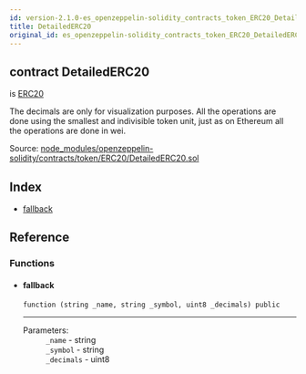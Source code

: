 ```yaml
---
id: version-2.1.0-es_openzeppelin-solidity_contracts_token_ERC20_DetailedERC20
title: DetailedERC20
original_id: es_openzeppelin-solidity_contracts_token_ERC20_DetailedERC20
---
```


<div class="contract-doc"><div class="contract"><h2 class="contract-header"><span class="contract-kind">contract</span> DetailedERC20</h2><p class="base-contracts"><span>is</span> <a href="es_openzeppelin-solidity_contracts_token_ERC20_ERC20.html">ERC20</a></p><p class="description">The decimals are only for visualization purposes. All the operations are done using the smallest and indivisible token unit, just as on Ethereum all the operations are done in wei.</p><div class="source">Source: <a href="https://github.com/PolymathNetwork/polymath-core/blob/v2.1.0/node_modules/openzeppelin-solidity/contracts/token/ERC20/DetailedERC20.sol" target="_blank">node_modules/openzeppelin-solidity/contracts/token/ERC20/DetailedERC20.sol</a></div></div><div class="index"><h2>Index</h2><ul><li><a href="es_openzeppelin-solidity_contracts_token_ERC20_DetailedERC20.html#">fallback</a></li></ul></div><div class="reference"><h2>Reference</h2><div class="functions"><h3>Functions</h3><ul><li><div class="item function"><span id="fallback" class="anchor-marker"></span><h4 class="name">fallback</h4><div class="body"><code class="signature">function <strong></strong><span>(string _name, string _symbol, uint8 _decimals) </span><span>public </span></code><hr/><dl><dt><span class="label-parameters">Parameters:</span></dt><dd><div><code>_name</code> - string</div><div><code>_symbol</code> - string</div><div><code>_decimals</code> - uint8</div></dd></dl></div></div></li></ul></div></div></div>
